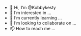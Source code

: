 - 👋 Hi, I’m @Kobbykesty
- 👀 I’m interested in ...
- 🌱 I’m currently learning ...
- 💞️ I’m looking to collaborate on ...
- 📫 How to reach me ...

<!---
Kobbykesty/Kobbykesty is a ✨ special ✨ repository because its `README.md` (this file) appears on your GitHub profile.
You can click the Preview link to take a look at your changes.
--->
